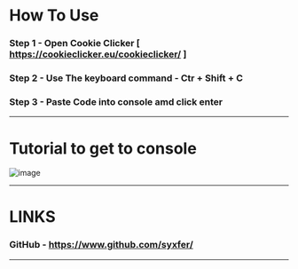 # How To Use 

### Step 1 - Open Cookie Clicker [ https://cookieclicker.eu/cookieclicker/ ]
### Step 2 - Use The keyboard command - Ctr + Shift + C
### Step 3 - Paste Code into console amd click enter
----------------------------------------------------------------------------


# Tutorial to get to console 
![image](https://github.com/user-attachments/assets/d0964f44-f3d1-487d-b54a-dcdcd9221ebf)

--------------------------------------------------------------------

# LINKS

### GitHub - https://www.github.com/syxfer/

--------------------------------------------------
